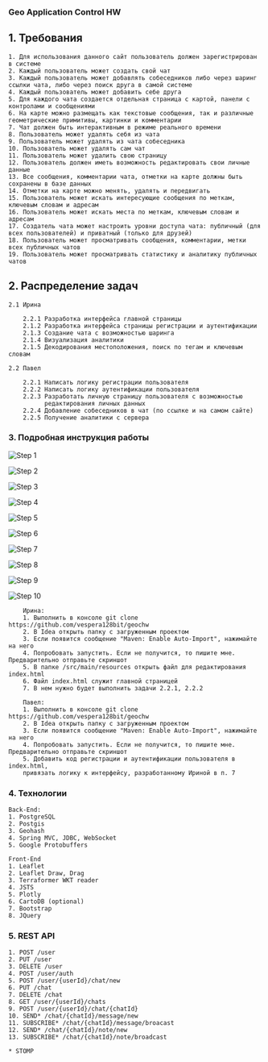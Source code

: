 ### Geo Application Control HW

## 1. Требования

    1. Для использования данного сайт пользователь должен зарегистрирован в системе
    2. Каждый пользователь может создать свой чат
    3. Каждый пользователь может добавлять собеседников либо через шаринг ссылки чата, либо через поиск друга в самой системе
    4. Каждый пользователь может добавить себе друга
    5. Для каждого чата создается отдельная страница с картой, панели с контролами и сообщениями
    6. На карте можно размещать как текстовые сообщения, так и различные геометрические примитивы, картинки и комментарии
    7. Чат должен быть интерактивным в режиме реального времени
    8. Пользователь может удалять себя из чата
    9. Пользователь может удалять из чата собеседника
    10. Пользователь может удалять сам чат
    11. Пользователь может удалить свою страницу
    12. Пользователь должен иметь возможность редактировать свои личные данные
    13. Все сообщения, комментарии чата, отметки на карте должны быть сохранены в базе данных
    14. Отметки на карте можно менять, удалять и передвигать
    15. Пользователь может искать интересующие сообщения по меткам, ключевым словам и адресам
    16. Пользователь может искать места по меткам, ключевым словам и адресам
    17. Создатель чата может настроить уровни доступа чата: публичный (для всех пользователей) и приватный (только для друзей)
    18. Пользователь может просматривать сообщения, комментарии, метки всех публичных чатов
    19. Пользователь может просматривать статистику и аналитику публичных чатов
    
## 2. Распределение задач
        
    2.1 Ирина
    
        2.2.1 Разработка интерфейса главной страницы
        2.1.2 Разработка интерфейса страницы регистрации и аутентификации
        2.1.3 Создание чата с возможностью шаринга
        2.1.4 Визуализация аналитики 
        2.1.5 Декодирования местоположения, поиск по тегам и ключевым словам
        
    2.2 Павел
        
        2.2.1 Написать логику регистрации пользователя
        2.2.2 Написать логику аутентификации пользователя
        2.2.3 Разработать личную страницу пользователя с возможностью
              редактирования личных данных
        2.2.4 Добавление собеседников в чат (по ссылке и на самом сайте)
        2.2.5 Получение аналитики с сервера
        
### 3. Подробная инструкция работы

![Step 1](img/Step1.png)

![Step 2](img/Step2.png)

![Step 3](img/Step3.png)

![Step 4](img/Step4.png)

![Step 5](img/Step5.png)

![Step 6](img/Step6.png)

![Step 7](img/Step7.png)

![Step 8](img/Step8.png)

![Step 9](img/Step9.png)

![Step 10](img/Step10.png)

        Ирина:
        1. Выполнить в консоле git clone https://github.com/vespera128bit/geochw
        2. В Idea открыть папку с загруженным проектом
        3. Если появится сообщение "Maven: Enable Auto-Import", нажимайте на него
        4. Попробовать запустить. Если не получится, то пишите мне. Предварительно отправьте скриншот
        5. В папке /src/main/resources открыть файл для редактирования index.html 
        6. Файл index.html служит главной страницей 
        7. В нем нужно будет выполнить задачи 2.2.1, 2.2.2
        
        Павел:
        1. Выполнить в консоле git clone https://github.com/vespera128bit/geochw
        2. В Idea открыть папку с загруженным проектом
        3. Если появится сообщение "Maven: Enable Auto-Import", нажимайте на него
        4. Попробовать запустить. Если не получится, то пишите мне. Предварительно отправьте скриншот
        5. Добавить код регистрации и аутентификации пользователя в index.html, 
        привязать логику к интерфейсу, разработанному Ириной в п. 7
        
### 4. Технологии

    Back-End:
    1. PostgreSQL
    2. Postgis
    3. Geohash
    4. Spring MVC, JDBC, WebSocket
    5. Google Protobuffers
    
    Front-End
    1. Leaflet
    2. Leaflet Draw, Drag
    3. Terraformer WKT reader
    4. JSTS
    5. Plotly
    6. CartoDB (optional)
    7. Bootstrap
    8. JQuery
    
### 5. REST API

    1. POST /user
    2. PUT /user
    3. DELETE /user
    4. POST /user/auth
    5. POST /user/{userId}/chat/new
    6. PUT /chat
    7. DELETE /chat
    8. GET /user/{userId}/chats
    9. POST /user/{userId}/chat/{chatId}
    10. SEND* /chat/{chatId}/message/new 
    11. SUBSCRIBE* /chat/{chatId}/message/broacast
    12. SEND* /chat/{chatId}/note/new
    13. SUBSCRIBE* /chat/{chatId}/note/broadcast
    
    * STOMP 
